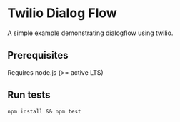 # Twilio Dialog Flow

A simple example demonstrating dialogflow using twilio.


## Prerequisites
Requires node.js (>= active LTS)

## Run tests
```
npm install && npm test
```
